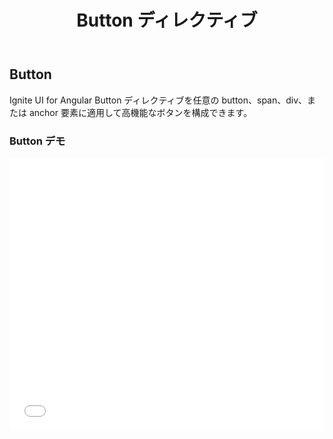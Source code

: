 ﻿---
title: Button ディレクティブ
_description: Ignite UI for Angular の Button コントロールで規格のボタンに定義済みテキスト、画像、およびその他の機能を追加します。
_keywords: Ignite UI for Angular, UI コントロール, Angular ウィジェット, web ウィジェット, UI ウィジェット, Angular, ネイティブ Angular コンポーネント スィート, ネイティブ Angular コントロール, ネイティブ Angular コンポーネント ライブラリ, Angular Button コンポーネント, Angular Button コントロール
_language: ja
---

## Button

Ignite UI for Angular Button ディレクティブを任意の button、span、div、または anchor 要素に適用して高機能なボタンを構成できます。

### Button デモ

<div class="sample-container" style="height: 436px">
    <iframe id="buttons-sample-iframe" seamless width="100%" height="100%" frameborder="0" src="{environment:demosBaseUrl}/buttons-sample-1" onload="onSampleIframeContentLoaded(this);">
</div>

<div>
    <button data-localize="stackblitz" disabled class="stackblitz-btn" data-iframe-id="buttons-sample-iframe" data-demos-base-url="{environment:demosBaseUrl}">StackBlitz で表示</button>
</div>
<div class="divider--half"></div>

### 依存関係

Button ディレクティブは `NgModule` としてエクスポートされるため、アプリケーションで `AppModule` に [`IgxButtonModule`]({environment:angularApiUrl}/classes/igxbuttonmodule.html) をインポートする必要があります。

```typescript
// app.module.ts

import { IgxButtonModule } from 'igniteui-angular';

@NgModule({
    imports: [
        ...
        IgxButtonModule,
        ...
    ]
})
export class AppModule {}
```

### 使用方法

```html
<target-element igxButton [..options]>クリック</target-element>
```

### コード例

シンプルな [`igxButton`]({environment:angularApiUrl}/classes/igxbuttondirective.html) を設定します。タイプを選択しない場合、デフォルト値は `flat` です。

```html
<button igxButton="flat">Flat</button>
```

結果:

<div class="sample-container" style="height: 48px">
    <iframe seamless width="100%" height="100%" frameborder="0" src="{environment:demosBaseUrl}/buttons-sample-2">
</div>

リップル エフェクトを追加できます。色を設定します。 `igxRipple="blue"`。

```html
<button igxButton="flat" igxRipple>Flat</button>
```

デフォルトのリップル色。カスタム リップル色。

<div class="sample-container" style="height: 48px">
    <iframe seamless width="100%" height="100%" frameborder="0" src="{environment:demosBaseUrl}/buttons-sample-3">
</div>

[`igxButton`]({environment:angularApiUrl}/classes/igxbuttondirective.html) を使用して span 要素を Ignite UI for Angular のスタイル設定済みボタンにします。

```html
<span igxButton="raised" igxButtonColor="yellow" igxButtonBackground="#000" igxRipple="yellow">クリック</span>
```

span は以下のようになります。

<div class="sample-container" style="height: 54px">
    <iframe seamless width="100%" height="100%" frameborder="0" src="{environment:demosBaseUrl}/buttons-sample-4">
</div>

raised ボタンを作成できます。　

```html
<button igxButton="raised" igxRipple="white">Raised</button>
```

<div class="sample-container" style="height: 54px">
    <iframe seamless width="100%" height="100%" frameborder="0" src="{environment:demosBaseUrl}/buttons-sample-5">
</div>

フローティング アクション ボタンを作成し、表示するアイコンを使用します。

```html
<button igxButton="fab" igxButtonColor="#FBB13C" igxButtonBackground="#340068" igxRipple="#FBB13C">
  <igx-icon fontSet="material" name="edit"></igx-icon>
</button>
```

<div class="sample-container" style="height: 74px">
    <iframe seamless width="100%" height="100%" frameborder="0" src="{environment:demosBaseUrl}/buttons-sample-6">
</div>

また、アイコンをボタンとして使用できます。

```html
<button igxButton="icon" igxRipple igxRippleCentered="true">
  <igx-icon fontSet="material" name="search"></igx-icon>
</button>
```

```html
<button igxButton="icon" igxRipple igxButtonColor="#E41C77" igxRippleCentered="true">
  <igx-icon fontSet="material" name="favorite"></igx-icon>
</button>
```

アイコンの結果:

<div class="sample-container" style="height: 54px">
    <iframe seamless width="100%" height="100%" frameborder="0" src="{environment:demosBaseUrl}/buttons-sample-7">
</div>

<div class="divider--half"></div>

### Button タイプ

| 名前       |                                                  説明                                                  |
| :--------- | :----------------------------------------------------------------------------------------------------: |
| `flat`     |               デフォルトのボタン タイプ。透明な背景およびプライマリ テーマ色のテキスト。               |
| `raised`   | このボタン タイプは box-shadow を使用します。プライマリ テーマ色の背景および白いテキスト。 |
| `gradient` |             raised ボタン タイプと同じです。背景色にグラデーションを指定できます。             |
| `fab`      |      フローティング アクションのボタン タイプ。丸形で、プライマリ テーマ色の背景色と白い前景色。       |
| `icon`     |        最もシンプルなボタン タイプ。アイコンをボタンとして使用する場合に使用します。         |
| `navbar`   |     icon ボタン タイプと同じですが、igx-navbar コンポーネントで使用するために最適化されています。      |

### API リファレンス
<div class="divider--half"></div>

* [IgxButtonDirective]({environment:angularApiUrl}/classes/igxbuttondirective.html)
* [IgxButton Styles]({environment:sassApiUrl}/index.html#function-igx-button-theme)
* [IgxRippleDirective]({environment:angularApiUrl}/classes/igxrippledirective.html)

### その他のリソース

<div class="divider--half"></div>
コミュニティに参加して新しいアイデアをご提案ください。

* [Ignite UI for Angular **フォーラム** (英語)](https://www.infragistics.com/community/forums/f/ignite-ui-for-angular)
* [Ignite UI for Angular **GitHub** (英語)](https://github.com/IgniteUI/igniteui-angular)
